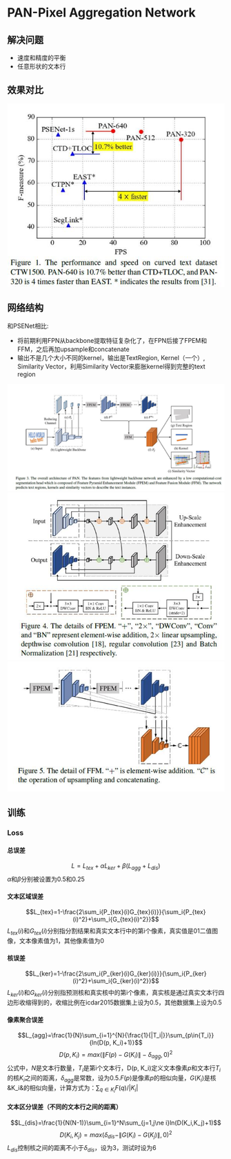 # PAN-Pixel Aggregation Network
## 解决问题
- 速度和精度的平衡
- 任意形状的文本行

## 效果对比
![sparkles](效果对比.jpg)

## 网络结构
和PSENet相比:
- 将前期利用FPN从backbone提取特征复杂化了，在FPN后接了FPEM和FFM，之后再加upsample和concatenate  
- 输出不是几个大小不同的kernel，输出是TextRegion, Kernel（一个）, Similarity Vector，利用Similarity Vector来膨胀kernel得到完整的text region

![sparkles](overall_architecture_of_PAN.jpg)
![sparkles](details_of_FPEM.jpg)
![sparkles](details_of_FFM.jpg)

## 训练
### Loss
#### 总误差
$$L=L_{tex}+\alpha L_{ker}+\beta (L_{agg}+L_{dis})$$
$\alpha$和$\beta$分别被设置为0.5和0.25
#### 文本区域误差
$$L_{tex}=1-\frac{2\sum_i{P_{tex}(i)G_{tex}(i)}}{\sum_i{P_{tex}(i)^2}+\sum_i{G_{tex}(i)^2}}$$
$L_{tex}(i)$和$G_{tex}(i)$分别指分割结果和真实文本行中的第i个像素，真实值是01二值图像，文本像素值为1，其他像素值为0
#### 核误差
$$L_{ker}=1-\frac{2\sum_i{P_{ker}(i)G_{ker}(i)}}{\sum_i{P_{ker}(i)^2}+\sum_i{G_{ker}(i)^2}}$$
$L_{ker}(i)$和$G_{ker}(i)$分别指预测核和真实核中的第i个像素，真实核是通过真实文本行四边形收缩得到的，收缩比例在icdar2015数据集上设为0.5，其他数据集上设为0.5
#### 像素聚合误差
$$L_{agg}=\frac{1}{N}\sum_{i=1}^{N}{\frac{1}{|T_i|}}\sum_{p\in{T_i}}{ln(D(p, K_i)+1)}$$
$$D(p,K_i)=max(\|F(p)-G(K_i)\|-\delta_{agg},0)^2$$
公式中，$N$是文本行数量，$T_i$是第i个文本行，D(p, K_i)定义文本像素$p$和文本行$T_i$的核$K_i$之间的距离，$\delta_{agg}$是常数，设为0.5.$F(p)$是像素$p$的相似向量，$G(K_i)$是核&K_i&的相似向量，计算方式为：$\sum_{q\in{K_i}}{F(q)}/{|K_i|}$
#### 文本区分误差（不同的文本行之间的距离）
$$L_{dis}=\frac{1}{N(N-1)}\sum_{i=1}^N\sum_{j=1,j\ne i}ln(D(K_i,K_j)+1)$$
$$D(K_i,K_j)=max(\delta_{dis}-\|G(K_i)-G(K_j)\|,0)^2$$
$L_{dis}$控制核之间的距离不小于$\delta_{dis}$，设为3，测试时设为6
